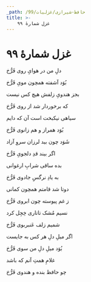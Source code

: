 ```yaml
---
_path: /حافظ-شیرازی/غزلیات/99
title: >-
    غزل شمارهٔ ۹۹
---
```

# غزل شمارهٔ ۹۹

<div class="b" id="bn1"><div class="m1"><p>دلِ من در هوایِ روی فَرُّخ</p></div>
<div class="m2"><p>بُوَد آشفته همچون مویِ فَرُّخ</p></div></div>
<div class="b" id="bn2"><div class="m1"><p>بجز هندویِ زلفش هیچ کس نیست</p></div>
<div class="m2"><p>که برخوردار شد از روی فَرُّخ</p></div></div>
<div class="b" id="bn3"><div class="m1"><p>سیاهی نیکبخت است آن که دایم</p></div>
<div class="m2"><p>بُوَد همراز و هم زانوی فَرُّخ</p></div></div>
<div class="b" id="bn4"><div class="m1"><p>شَوَد چون بید لرزان سروِ آزاد</p></div>
<div class="m2"><p>اگر بیند قدِ دلجویِ فَرُّخ</p></div></div>
<div class="b" id="bn5"><div class="m1"><p>بده ساقی شرابِ ارغوانی</p></div>
<div class="m2"><p>به یادِ نرگسِ جادوی فَرُّخ</p></div></div>
<div class="b" id="bn6"><div class="m1"><p>دوتا شد قامتم همچون کمانی</p></div>
<div class="m2"><p>ز غم پیوسته چون ابروی فَرُّخ</p></div></div>
<div class="b" id="bn7"><div class="m1"><p>نسیم مُشک تاتاری خِجِل کرد</p></div>
<div class="m2"><p>شمیم زلف عَنبربوی فَرُّخ</p></div></div>
<div class="b" id="bn8"><div class="m1"><p>اگر میلِ دلِ هر کس به جایست</p></div>
<div class="m2"><p>بُوَد میلِ دلِ من سوی فَرُّخ</p></div></div>
<div class="b" id="bn9"><div class="m1"><p>غلامِ همتِ آنم که باشد</p></div>
<div class="m2"><p>چو حافظ بنده و هندوی فَرُّخ</p></div></div>
